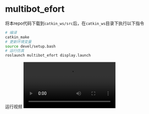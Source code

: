 # multibot_efort
将本repo代码下载到`catkin_ws/src`后，在`catkin_ws`目录下执行以下指令
```bash
# 编译
catkin_make
# 更新环境变量
source devel/setup.bash
# 运行仿真
roslaunch multibot_efort display.launch
```
运行视频
<video>
  <source src="https://github.com/gywhitel/multibot_efort/blob/master/triarm.mp4" type="video/mp4">
</video>
